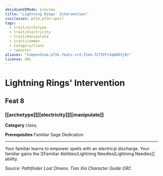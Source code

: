 ```yaml
---
obsidianUIMode: preview
title: "Lightning Rings' Intervention"
cssclasses: pf2e,pf2e-spell
tags:
  - trait/archetype
  - trait/electricity
  - trait/manipulate
  - trait/common
  - category/class
  - remaster
aliases: "Compendium.pf2e.feats-srd.Item.7275FFz5qWQO3j0s"
license: ORC
---
```

# Lightning Rings' Intervention
## Feat 8
### [[archetype]][[electricity]][[manipulate]]

**Category** class; 



**Prerequisites** Familiar Sage Dedication
* * *
Your familiar learns to empower spells with an electrical discharge. Your familiar gains the [[Familiar Abilities/Lightning Needles|Lightning Needles]] ability.

*Source: Pathfinder Lost Omens: Tian Xia Character Guide*
*ORC*